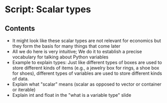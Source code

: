 # Script: Scalar types

## Contents

- It might look like these scalar types are not relevant for economics but they form the
  basis for many things that come later
- All we do here is very intuitive; We do it to establish a precise vocabulary for
  talking about Python variables
- Example to explain types: Just like different types of boxes are used to store
  different kinds of items (e.g., a jewelry box for rings, a shoe box for shoes),
  different types of variables are used to store different kinds of data.
- Explain what "scalar" means (scalar as opposed to vector or container or iterable)
- Explain int and float in the "what is a variable type" slide
